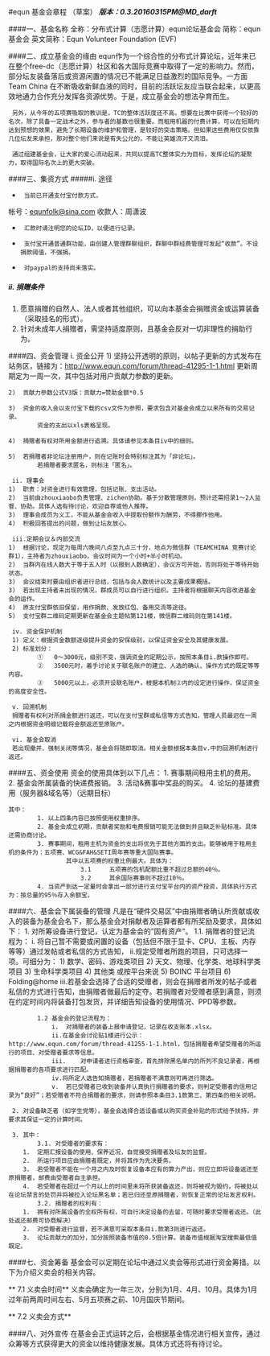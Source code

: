 #equn 基金会章程 （草案）
***版本：0.3.20160315PM@MD_darft***

####一、基金名称
	全称：分布式计算（志愿计算）equn论坛基金会
	简称：equn基金会
	英文简称：Equn Volunteer Foundation (EVF)

####二、成立基金会的缘由
	equn作为一个综合性的分布式计算论坛，近年来已在整个free-dc（志愿计算）社区和各大国际竞赛中取得了一定的影响力。然而，部分坛友装备落后或资源闲置的情况已不能满足日益激烈的国际竞争。一方面Team China 在不断吸收新鲜血液的同时，目前的活跃坛友应当联合起来，以更高效地通力合作充分发挥各资源优势。于是，成立基金会的想法孕育而生。

     另外，从今年的五项赛吸取的教训是，TC的整体活跃度还不高。想要在比赛中获得一个较好的名次，除了具备一定战术之外，参与者的基数也很重要。而租用机器的付费计算，可以在短期内达到预想的效果，避免了长期设备的维护和管理，是较好的突击策略。但如果这些费用仅仅依靠几位坛友来承担，那对整个他们来说是有失公允的，不能让英雄流汗又流泪。

     通过组建基金会，让大家的爱心流动起来，共同以提高TC整体实力为目标，发挥论坛的凝聚力，取得国际名次上的更大突破。

####三、集资方式
#####i.  途径
-      当前已开通支付宝付款方式，
帐号：equnfolk@sina.com  收款人：周潇波
-      汇款时请注明您的论坛ID，以便进行记录。
-      支付宝开通普通群功能，由创建人管理群聊组织，群聊中群经费管理可发起“收款”。不设捐款阈值，不强捐。
-      对paypal的支持尚未落实。

#####	ii. 捐赠条件
1. 愿意捐赠的自然人、法人或者其他组织，可以向本基金会捐赠资金或运算装备（采取挂名的形式）。
2. 针对未成年人捐赠者，需坚持适度原则，且基金会反对一切非理性的捐助行为。
     
####四、资金管理
     i.  资金公开
	1)	坚持公开透明的原则，以帖子更新的方式发布在站务区，链接为：http://www.equn.com/forum/thread-41295-1-1.html
			更新周期定为一周一次，其中包括对用户贡献力参数的更新。
  
	2)	贡献力参数公式V3版：贡献力=赞助金额*0.5

	3)	资金的收入会以支付宝下载的csv文件为参照，要求包含对基金会成立以来所有的交易记录。
			资金的支出以xls表格呈现。
     
	4)	捐赠者有权对所用金额进行追溯。具体请参见本条目iv中的细则。

	5)	若捐赠者非论坛注册用户，则在记账时会特别标注其为「非论坛」。
			若捐赠者要求匿名，则标注「匿名」。
				
     ii. 理事会
	1)	职责：对资金进行有效管理，包括记账、支出活动。
	2)	当前由zhouxiaobo负责管理、zichen协助。基于分散管理原则，预计还需招录1～2人监督、协助。具体人选有待讨论，欢迎自荐或他人推荐。
	3)	理事会成员为义工，不能从基金会收入中提取份额作为酬劳，不得挪作他用。
	4)	积极回答提出的问题，做到让坛友放心。
     
     iii.定期会议＆内部交流
	1)	根据讨论，现定为每周六晚间八点至九点三十分，地点为微信群（TEAMCHINA 竞赛讨论群1），主持者为zhouxiaobo，会议时间为一个小时+半小时机动。
	2)	当群内在线人数大于等于五人时（以报到人数确定），会议方可开始，否则将处于等待开始状态。
	3)	会议结束时要由组织者进行总结，包括与会人数统计以及主要成果概括。
	3)	若出现主持者未出现的情况，群成员可以自行进行组织。主持者将根据聊天内容改进基金会的运作。
	4)	原支付宝群依旧保留，用作捐款、发放红包、备用交流等途径。
	5)	支付宝群二维码定期更新在基金会主题帖第121楼，微信群二维码则在第141楼。
     
     iv. 资金保护机制
     1)	定义：根据资金数额逐级提升资金的安保级别，以保证资金安全及其健康发展。
     2)	标准划分：
			①	0～3000元，级别不变，强调资金的定期公示，按照本条目i.款操作即可。
			②	3500元时，着手讨论关于联名账户的建立、人选的确认、操作方式的既定等等内容。
			③	5000元以上，必须开设联名账户，根据本机制②内的设定进行操作，保证资金的高度安全性。
			
     v. 回溯机制
     捐赠者有权利对所捐金额进行返还，可以在支付宝群或私信等方式告知，管理人员最迟在一周之内根据资金明细记载将金额返还至原账户。
     
     vi. 基金会取消
     若出现撤并、强制关闭等情况，基金会将随即取消。相关金额根据本条目v.中的回溯机制进行返还。
			

####五、资金使用
		资金的使用具体到以下几点：
			1. 赛事期间租用主机的费用。
			2. 基金会所属装备的快递费报销。
			3. 活动&赛事中奖品的购买。
			4. 论坛的基建费用（服务器&域名等）（远期目标）

    其中：
			1. 以上四条内容已按照使用权重排序。
			2. 基金会成立初期，贡献者奖励和电费报销可能无法做到并且缺乏补贴标准。具体还需协商讨论。
			3. 赛事期间，租用主机为资金的支出将优先于其他方面的支出。能够被用于租用主机的条件为：五项赛、WCG&FAH&SETI周年赛等重大国际赛事。
					其中以五项赛的权重比例最大。具体为：
						3.1		五项赛的包机配额比重不超过总额的40％。
						3.2		其余国际赛事则不超过10％。
			4. 当资产到达一定量时会拿出一部分进行支付宝平台内的资产投资，具体执行方式为：按总量的95％存入余额宝。

####六、基金会下属装备的管理
		凡是在“硬件交易区”中由捐赠者确认所贡献或收入的装备为基金会名下，那么基金会对捐献者及运算者都有所奖励及要求，具体如下：
     1. 对所筹设备进行登记，认定为基金会的”固有资产“。
			1.1. 捐赠者的登记流程为：
				i.	将自己暂不需要或闲置的设备（包括但不限于显卡、CPU、主板、内存等等）通过发帖或者私信的方式告知，
				ii.规定受赠者所跑的项目，只可选择一项。可细分为：
							1)	数学、密码、游戏类项目
							2)	天文、物理、化学类、地球科学类项目
							3)	生命科学类项目
							4) 	其他类
						或按平台来说
							5)	BOINC 平台项目
							6)	Folding@home
			iii.若基金会选择了合适的受赠者，则会在捐赠者所发的帖子或者私信的方式进行告知，由捐赠者做最后的定夺。若捐赠者对受赠者感到满意，则须在约定时间内将装备打包发货，并详细告知设备的使用情况、PPD等参数。
			
			1.2	基金会的登记流程为：
				i.	对捐赠者的装备上报申请登记，记录在收支账本.xlsx。
				ii.在基金会讨论贴1楼进行公示：http://www.equn.com/forum/thread-41255-1-1.html，包括捐赠者希望受赠者的所运行的项目、对受赠者要求等信息。
				iii.	对申请者进行资格审查，首先排除黑名单内的所列不良记录者，再根据捐赠者的各项要求进行匹配。
				iv.将所定人选告知捐赠者，若捐赠者不满意则可再进行筛选。
				v.	若已受赠者已收到装备并认真执行捐赠者的要求，则判定受赠者的信用记录为“良好”；若受赠者不符合捐赠者的要求，则请参照本条目3.1款第三、第四条的相关说明。
				
     2. 对设备缺乏者（如学生党等），基金会选择合适设备或以购买资金补贴的形式给予扶持，并要求其保证一定的计算时间。
     
	 3. 其中：
			3.1. 对受赠者的要求有：
	    1.  定期汇报设备的使用、保养近况，自觉接受捐赠者及坛友的监督。
		2.  所运行项目应由捐赠者既定，并将其作为先决要务。
		3.  若受赠者不能在一个月之内及时恢复设备本应有的算力产出，则应立即将设备返还至原捐赠者，邮费由受赠者自主承担。
		4.  若受赠者在超过一个月以上的时间里未将所获装备返还，则将被视为毁约，将被处以在论坛禁言的处罚并将被拉入论坛黑名单；若已归还至原捐赠者，则恢复正常的论坛发言权利。
			3.2. 捐赠者的权利有：
        1.  拥有对所属设备的全权所有权，可自行决定设备的去留，可随时要求受赠者返还。（此处返还邮费可协商解决）
        2.  对受赠者进行监督，若不满意可采取本条目i.款第3则进行返还。
        3.  论坛贡献力的加分，加分按照装备市值的0.5倍计算。装备市值根据淘宝搜索最低值既定。

####七、资金筹备
基金会可以定期在论坛中通过义卖会等形式进行资金筹措。以下为介绍义卖会的相关内容。

**	7.1  义卖会时间**
		义卖会确定为一年三次，分别为1月、4月、10月。具体为1月过年前两周时间左右、5月五项赛之前、10月国庆节期间。

**	7.2   义卖会方式**
		


####八、对外宣传
    在基金会正式运转之后，会根据基金情况进行相关宣传，通过众筹等方式获得更大的资金以维持健康发展。具体方式还将有待讨论。

